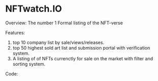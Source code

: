 # NFTwatch.IO

Overview:
The number 1 Formal listing of the NFT-verse 

Features:
1) top 10 company list by sale/views/releases.
2) top 50 highest sold art list and submission portal with verification system. 
3) A listing of of NFTs currenctly for sale on the market with filter and sorting system. 

Code: 



